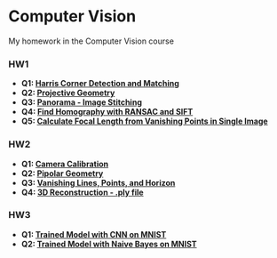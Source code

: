 # Computer Vision
My homework in the Computer Vision course

### HW1
- **Q1: [Harris Corner Detection and Matching](HW1/Q1.py)**
- **Q2: [Projective Geometry](HW1/Q2.py)**
- **Q3: [Panorama - Image Stitching](HW1/Q3.py)**
- **Q4: [Find Homography with RANSAC and SIFT](HW1/Q4.py)**
- **Q5: [Calculate Focal Length from Vanishing Points in Single Image](HW1/Q5.py)**


### HW2
- **Q1: [Camera Calibration](HW2/Q1.py)**
- **Q2: [Pipolar Geometry](HW2/Q2.py)**
- **Q3: [Vanishing Lines, Points, and Horizon](HW2/Q3.py)**
- **Q4: [3D Reconstruction - .ply file](HW2/Q4.0.ply)**

### HW3
- **Q1: [Trained Model with CNN on MNIST](HW3/Q1.ipynb)**
- **Q2: [Trained Model with Naive Bayes on MNIST](HW3/Q1_NaiveBayes_Optional.ipynb)**

